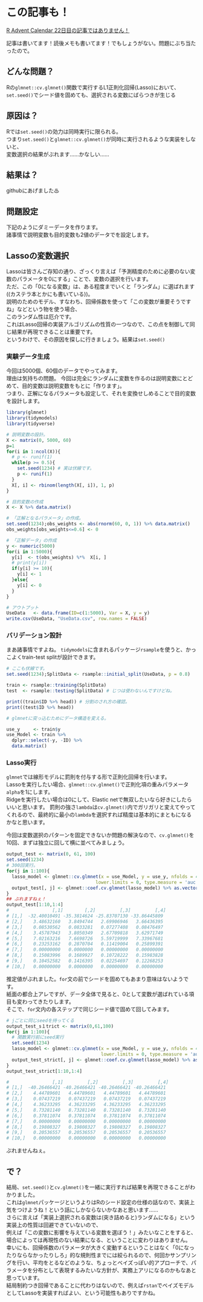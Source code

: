 # この記事も！
[R Advent Calendar 22日目の記事ではありません！](https://qiita.com/advent-calendar/2019/rlang)

記事は書いてます！読後メモも書いてます！でもしょうがない。問題にぶち当たったので。

## どんな問題？
Rの`glmnet::cv.glmnet()`関数で実行するL1正則化回帰(Lasso)において、  
`set.seed()`でシード値を固めても、選択される変数にばらつきが生じる

## 原因は？
Rでは`set.seed()`の効力は同時実行に限られる。  
つまり`set.seed()`と`glmnet::cv.glmnet()`が同時に実行されるような実装をしないと、  
変数選択の結果がぶれます……かなしい……

## 結果は？
githubにあげました♨

<!-- more -->

## 問題設定
下記のようにダミーデータを作ります。  
諸事情で説明変数も目的変数も2値のデータでを設定します。  

## Lassoの変数選択
Lassoは皆さんご存知の通り、ざっくり言えば「予測精度のために必要のない変数のパラメータを0にする」ことで、変数の選択を行います。  
ただ、この「0になる変数」は、ある程度までいくと「ランダム」に選ばれます((カステラ本とかにも書いている))。  
説明のためのモデル、すなわち、回帰係数を使って「この変数が重要そうですね」などという物を使う場合、  
このランダム性は厄介です。  
これはLasso回帰の実装アルゴリズムの性質の一つなので、この点を制御して同じ結果が再現できることは重要です。  
というわけで、その原因を探しに行きましょう。結果は`set.seed()`

### 実験データ生成
今回は5000個、60個のデータでやってみます。  
理由は気持ちの問題。
今回は完全にランダムに変数を作るのは説明変数にとどめて、目的変数は説明変数をもとに「作ります」。  
つまり、正解になるパラメータも設定して、それを変換せしめることで目的変数を設計します。

```r
library(glmnet)
library(tidymodels)
library(tidyverse)

# 説明変数の設計。
X <- matrix(0, 5000, 60)
p=1
for(i in 1:ncol(X)){
  # p <- runif(1)
  while(p >= 0.5){
    set.seed(1234) # 実は伏線です。
    p <- runif(1)
  }
  X[, i] <- rbinom(length(X[, i]), 1, p)
}

# 目的変数の作成
X <- X %>% data.matrix()

# 「正解となるパラメータ」の作成。
set.seed(1234);obs_weights <- abs(rnorm(60, 0, 1)) %>% data.matrix()
obs_weights[obs_weights<=0.6] <- 0

# 「正解データ」の作成
y <- numeric(5000)
for(i in 1:5000){
  y[i]  <- t(obs_weights) %*%  X[i, ]
  # print(y[i])
  if(y[i] >= 10){
    y[i] <- 1
  }else{
    y[i] <- 0
  }
}

# アウトプット
UseData   <- data.frame(ID=c(1:5000), Var = X, y = y)
write.csv(UseData, "UseData.csv", row.names = FALSE)
```

### バリデーション設計
まあ諸事情ですよね。
`tidymodels`に含まれるパッケージ`rsample`を使うと、かっこよくtrain-test splitが設計できます。

```r
# ここも伏線です。
set.seed(1234);SplitData <- rsample::initial_split(UseData, p = 0.8)

train <- rsample::training(SplitData) 
test  <- rsample::testing(SplitData) # じつは使わないんですけどね。

print((train$ID %>% head)) # 分割のされ方の確認。
print((test$ID %>% head))  

# glmnetに突っ込むためにデータ構造を変える。

use_y     <- train$y
use_Model <- train %>% 
  dplyr::select(-y, -ID) %>% 
  data.matrix()
```

### Lasso実行
`glmnet`では線形モデルに罰則を付与する形で正則化回帰を行います。  
Lassoを実行したい場合、`glmnet::cv.glmnet()`で正則化項の重みパラメータ`alpha`を1にします。  
Ridgeを実行したい場合は0にして、Elastic netで無双したいなら好きにしたらいいと思います。
罰則の強さ`lambda`は`cv.glmnet()`内でガリガリと変えてやってくれるので、最終的に最小の`lambda`を選択すれば精度は基本的にまともになるかなと思います。

今回は変数選択のパターンを固定できないか問題の解決なので、`cv.glmnet()`を10回、まずは独立に回して横に並べてみましょう。

```r
output_test <- matrix(0, 61, 100)
set.seed(1234)
# 300回実行。
for(j in 1:100){
  lasso_model <- glmnet::cv.glmnet(x = use_Model, y = use_y, nfolds = 4, alpha = 1,
                                 lower.limits = 0, type.measure = 'auc', family = 'binomial')
  output_test[, j] <- glmnet::coef.cv.glmnet(lasso_model) %>% as.vector()
}
## ぶれますねぇ！
output_test[1:10,1:4]
#                [,1]        [,2]         [,3]         [,4]
# [1,]  -32.40010491 -35.3814624 -25.83707130 -33.86445809
# [2,]    3.48632160   3.8494744   2.69906946   3.66436395
# [3,]    0.08530562   0.0833281   0.07277408   0.08476497
# [4,]    3.45787943   3.8050349   2.67709818   3.62971749
# [5,]    7.02163216   7.6698726   5.59719999   7.33967681
# [6,]    0.23253162   0.2870704   0.11419004   0.25899391
# [7,]    0.00000000   0.0000000   0.00000000   0.00000000
# [8,]    0.15083996   0.1689927   0.10728222   0.15983828
# [9,]    0.10452582   0.1416395   0.02254697   0.12268253
# [10,]   0.00000000   0.0000000   0.00000000   0.00000000


```
推定値がぶれました。`for`文の前でシードを固めてもあまり意味はないようです。   
紙面の都合上アレですが、データ全体で見ると、0として変数が選ばれている項目も変わってきたりします。  
そこで、`for`文内の各ステップで同じシード値で固めて回してみます。

```r
# jごとに同じseedを持ってくる
output_test_s１trict <- matrix(0,61,100)
for(j in 1:100){
  # 関数実行前にseed実行
  set.seed(1234)
  lasso_model <- glmnet::cv.glmnet(x = use_Model, y = use_y, nfolds = 4, alpha = 1,
                                   lower.limits = 0, type.measure = 'auc', family = 'binomial')
  output_test_strict[, j] <- glmnet::coef.cv.glmnet(lasso_model) %>% as.vector()
}
output_test_strict[1:10,1:4]

#                [,1]         [,2]         [,3]         [,4]
# [1,]  -40.26466421 -40.26466421 -40.26466421 -40.26466421
# [2,]    4.44789601   4.44789601   4.44789601   4.44789601
# [3,]    0.07437219   0.07437219   0.07437219   0.07437219
# [4,]    4.36233295   4.36233295   4.36233295   4.36233295
# [5,]    8.73281140   8.73281140   8.73281140   8.73281140
# [6,]    0.37811074   0.37811074   0.37811074   0.37811074
# [7,]    0.00000000   0.00000000   0.00000000   0.00000000
# [8,]    0.19808327   0.19808327   0.19808327   0.19808327
# [9,]    0.20536557   0.20536557   0.20536557   0.20536557
# [10,]   0.00000000   0.00000000   0.00000000   0.00000000
```

ぶれませんねぇ。

## で？
結局、`set.seed()`と`cv.glmnet()`を一緒に実行すれば結果を再現できることがわかりました。  
これは`glmnet`パッケージというよりはRのシード設定の仕様の話なので、実装上気をつけようね！という話にしかならないかなあと思います……  
さらに言えば「実装上選択される変数は(突き詰めると)ランダムになる」という実装上の性質は回避できていないので、  
例えば「この変数に影響を与えている変数を選ぼう！」みたいなことをすると、場合によっては再現性のない結果になる、ということに変わりはありません。  
幸いにも、回帰係数のパラメータが大きく変動するということはなく「0になったりならなかったりしろ」的な規則性までには絞られるので、何回かサンプリングを行い、平均をとるなどのような、ちょっとベイズっぽい的アプローチで、パラメータを分布として表現するみたいな方針が、実務上アリになるのかもなあと思っています。  
結局制約つき回帰であることに代わりはないので、例えば`rstan`でベイズモデルとしてLassoを実装すればよい、という可能性もありですかね。
